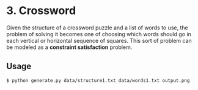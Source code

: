 # 3. Crossword

Given the structure of a crossword puzzle and a list of words to use, the problem of solving it becomes one of choosing which words should go in each vertical or horizontal sequence of squares. This sort of problem can be modeled as a **constraint satisfaction** problem. 

## Usage

`$ python generate.py data/structure1.txt data/words1.txt output.png`
